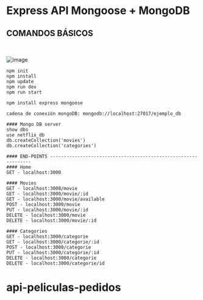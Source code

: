 # Express API Mongoose + MongoDB

## COMANDOS BÁSICOS
<br>

![image](https://user-images.githubusercontent.com/16636086/138952802-f9f8bd82-62d5-4a24-9679-09744b41c92d.png)

```
npm init
npm install
npm update
npm run dev
npm run start

npm install express mongoose 

cadena de conexión mongoDB: mongodb://localhost:27017/ejemplo_db

#### Mongo DB server
show dbs
use netflix_db
db.createCollection('movies')
db.createCollection('categories')

#### END-POINTS ---------------------------------------------------------------
#### Home
GET - localhost:3000

#### Movies
GET - localhost:3000/movie
GET - localhost:3000/movie/:id
GET - localhost:3000/movie/available
POST - localhost:3000/movie
PUT - localhost:3000/movie/:id
DELETE - localhost:3000/movie
DELETE - localhost:3000/movie/:id

#### Categories
GET - localhost:3000/categorie
GET - localhost:3000/categorie/:id
POST - localhost:3000/categorie
PUT - localhost:3000/categorie/:id
DELETE - localhost:3000/categorie
DELETE - localhost:3000/categorie/id
```
# api-peliculas-pedidos

